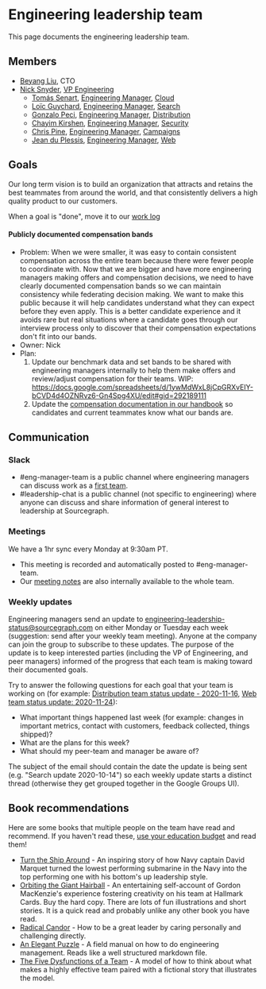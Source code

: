 # Engineering leadership team

This page documents the engineering leadership team.

## Members

- [Beyang Liu](../../../company/team/index.md#beyang-liu), CTO
- [Nick Snyder](../../../company/team/index.md#nick-snyder-he-him), [VP Engineering](../roles.md#vp-engineering)
  - [Tomás Senart](../../../company/team/index.md#tomás-senart), [Engineering Manager](../roles.md#engineering-manager), [Cloud](../cloud/index.md)
  - [Loïc Guychard](../../../company/team/index.md#loïc-guychard), [Engineering Manager](../roles.md#engineering-manager), [Search](../search/index.md)
  - [Gonzalo Peci](../../../company/team/index.md#gonzalo-peci-hehim), [Engineering Manager](../roles.md#engineering-manager), [Distribution](../distribution/index.md)
  - [Chayim Kirshen](../../../company/team/index.md#chayim-kirshen-he-him), [Engineering Manager](../roles.md#engineering-manager), [Security](../security/index.md)
  - [Chris Pine](../../../company/team/index.md#chris-pine-he-she-they-chris), [Engineering Manager](../roles.md#engineering-manager), [Campaigns](../campaigns/index.md)
  - [Jean du Plessis](../../../company/team/index.md#jean-du-plessis-he-him), [Engineering Manager](../roles.md#engineering-manager), [Web](../web/index.md)

## Goals

Our long term vision is to build an organization that attracts and retains the best teammates from around the world, and that consistently delivers a high quality product to our customers.

When a goal is "done", move it to our [work log](worklog.md)

#### Publicly documented compensation bands

- Problem: When we were smaller, it was easy to contain consistent compensation across the entire team because there were fewer people to coordinate with. Now that we are bigger and have more engineering managers making offers and compensation decisions, we need to have clearly documented compensation bands so we can maintain consistency while federating decision making. We want to make this public because it will help candidates understand what they can expect before they even apply. This is a better candidate experience and it avoids rare but real situations where a candidate goes through our interview process only to discover that their compensation expectations don't fit into our bands.
- Owner: Nick
- Plan:
  1. Update our benchmark data and set bands to be shared with engineering managers internally to help them make offers and review/adjust compensation for their teams. WIP: https://docs.google.com/spreadsheets/d/1ywMdWxL8jCpGRXvEIY-bCVD4d4OZNRvz6-Gn4Spg4XU/edit#gid=292189111
  2. Update the [compensation documentation in our handbook](../../people-ops/compensation.md#ranges) so candidates and current teammates know what our bands are.

## Communication

### Slack

- #eng-manager-team is a public channel where engineering managers can discuss work as a [first team](https://lethain.com/first-team/).
- #leadership-chat is a public channel (not specific to engineering) where anyone can discuss and share information of general interest to leadership at Sourcegraph.

### Meetings

We have a 1hr sync every Monday at 9:30am PT.

- This meeting is recorded and automatically posted to #eng-manager-team.
- Our [meeting notes](https://docs.google.com/document/d/1nZTGua3cdMTJLwANlBZNX2uXiDXLuYDBkH9tehwdqTY/edit#) are also internally available to the whole team.

### Weekly updates

Engineering managers send an update to [engineering-leadership-status@sourcegraph.com](https://groups.google.com/a/sourcegraph.com/g/engineering-leadership-status) on either Monday or Tuesday each week (suggestion: send after your weekly team meeting). Anyone at the company can join the group to subscribe to these updates. The purpose of the update is to keep interested parties (including the VP of Engineering, and peer managers) informed of the progress that each team is making toward their documented goals.

Try to answer the following questions for each goal that your team is working on (for example: [Distribution team status update - 2020-11-16](https://groups.google.com/a/sourcegraph.com/g/engineering-leadership-status/c/l4iFZ6ZvWk8), [Web team status update: 2020-11-24](https://groups.google.com/a/sourcegraph.com/g/engineering-leadership-status/c/t-fwx8O4rvU/m/m7UVjfyGBQAJ)):

- What important things happened last week (for example: changes in important metrics, contact with customers, feedback collected, things shipped)?
- What are the plans for this week?
- What should my peer-team and manager be aware of?

The subject of the email should contain the date the update is being sent (e.g. "Search update 2020-10-14") so each weekly update starts a distinct thread (otherwise they get grouped together in the Google Groups UI).

## Book recommendations

Here are some books that multiple people on the team have read and recommend. If you haven't read these, [use your education budget](../../people-ops/travel.md#professional-development-and-education) and read them!

- [Turn the Ship Around](https://www.amazon.com/Turn-Ship-Around-Turning-Followers/dp/1591846404/) - An inspiring story of how Navy captain David Marquet turned the lowest performing submarine in the Navy into the top performing one with his bottom's up leadership style.
- [Orbiting the Giant Hairball](https://www.amazon.com/Orbiting-Giant-Hairball-Corporate-Surviving/dp/0670879835/) - An entertaining self-account of Gordon MacKenzie's experience fostering creativity on his team at Hallmark Cards. Buy the hard copy. There are lots of fun illustrations and short stories. It is a quick read and probably unlike any other book you have read.
- [Radical Candor](https://www.radicalcandor.com/the-book/) - How to be a great leader by caring personally and challenging directly.
- [An Elegant Puzzle](https://lethain.com/elegant-puzzle/) - A field manual on how to do engineering management. Reads like a well structured markdown file.
- [The Five Dysfunctions of a Team](https://www.amazon.com/Five-Dysfunctions-Team-Leadership-Fable/dp/0787960756) - A model of how to think about what makes a highly effective team paired with a fictional story that illustrates the model.
